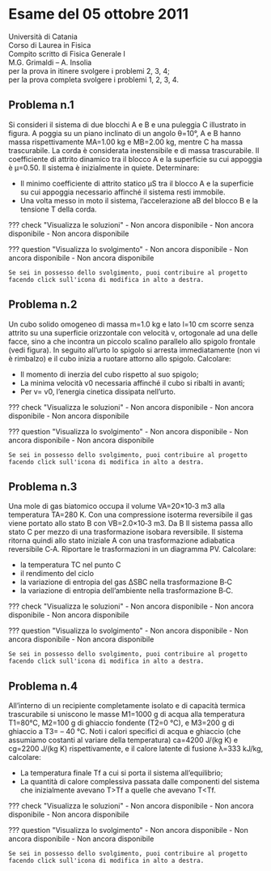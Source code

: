 # Esame del 05 ottobre 2011

Università di Catania <br>
Corso di Laurea in Fisica <br>
Compito scritto di Fisica Generale I <br>
M.G. Grimaldi – A. Insolia <br>
per la prova in itinere svolgere i problemi 2, 3, 4; <br>
per la prova completa svolgere i problemi 1, 2, 3, 4. <br>

## Problema n.1
Si consideri il sistema di due blocchi A e B e una puleggia C illustrato in figura. A poggia su un piano inclinato di un angolo θ=10°, A e B hanno massa rispettivamente MA=1.00 kg e MB=2.00 kg, mentre C ha massa trascurabile. La corda è considerata inestensibile e di massa trascurabile. Il coefficiente di attrito dinamico tra il blocco A e la superficie su cui appoggia è µ=0.50. Il sistema è inizialmente in quiete. Determinare: 

- Il minimo coefficiente di attrito statico µS tra il blocco A e la superficie su cui appoggia necessario affinché il sistema resti immobile. 
- Una volta messo in moto il sistema, l’accelerazione aB del blocco B e la tensione T della corda.

??? check "Visualizza le soluzioni"
    - Non ancora disponibile
    - Non ancora disponibile
    - Non ancora disponibile

??? question "Visualizza lo svolgimento"
    - Non ancora disponibile
    - Non ancora disponibile
    - Non ancora disponibile
    
    Se sei in possesso dello svolgimento, puoi contribuire al progetto facendo click sull'icona di modifica in alto a destra.

## Problema n.2
Un cubo solido omogeneo di massa m=1.0 kg e lato l=10 cm scorre senza attrito su una superficie orizzontale con velocità v, ortogonale ad una delle facce, sino a che incontra un piccolo scalino parallelo allo spigolo frontale (vedi figura). In seguito all’urto lo spigolo si arresta immediatamente (non vi è rimbalzo) e il cubo inizia a ruotare attorno allo spigolo. Calcolare: 

- Il momento di inerzia del cubo rispetto al suo spigolo; 
- La minima velocità v0 necessaria affinché il cubo si ribalti in avanti; 
- Per v= v0, l’energia cinetica dissipata nell’urto.

??? check "Visualizza le soluzioni"
    - Non ancora disponibile
    - Non ancora disponibile
    - Non ancora disponibile

??? question "Visualizza lo svolgimento"
    - Non ancora disponibile
    - Non ancora disponibile
    - Non ancora disponibile
    
    Se sei in possesso dello svolgimento, puoi contribuire al progetto facendo click sull'icona di modifica in alto a destra.

## Problema n.3
Una mole di gas biatomico occupa il volume VA=20×10‐3 m3 alla temperatura TA=280 K. Con una compressione isoterma reversibile il gas viene portato allo stato B con VB=2.0×10‐3 m3. Da B Il sistema passa allo stato C per mezzo di una trasformazione isobara reversibile. Il sistema ritorna quindi allo stato iniziale A con una trasformazione adiabatica reversibile C‐A. Riportare le trasformazioni in un diagramma PV. Calcolare:

- la temperatura TC nel punto C
- il rendimento del ciclo
- la variazione di entropia del gas ΔSBC nella trasformazione B‐C
- la variazione di entropia dell’ambiente nella trasformazione B‐C.

??? check "Visualizza le soluzioni"
    - Non ancora disponibile
    - Non ancora disponibile
    - Non ancora disponibile

??? question "Visualizza lo svolgimento"
    - Non ancora disponibile
    - Non ancora disponibile
    - Non ancora disponibile
    
    Se sei in possesso dello svolgimento, puoi contribuire al progetto facendo click sull'icona di modifica in alto a destra.

## Problema n.4
All’interno di un recipiente completamente isolato e di capacità termica trascurabile si uniscono le masse M1=1000 g di acqua alla temperatura T1=80°C, M2=100 g di ghiaccio fondente (T2=0 °C), e M3=200 g di ghiaccio a T3= – 40 °C. Noti i calori specifici di acqua e ghiaccio (che assumiamo costanti al variare della temperatura) ca=4200 J/(kg K) e cg=2200 J/(kg K) rispettivamente, e il calore latente di fusione λ=333 kJ/kg, calcolare:

- La temperatura finale Tf a cui si porta il sistema all’equilibrio;
- La quantità di calore complessiva passata dalle componenti del sistema che inizialmente avevano T>Tf a quelle che avevano T<Tf.

??? check "Visualizza le soluzioni"
    - Non ancora disponibile
    - Non ancora disponibile
    - Non ancora disponibile

??? question "Visualizza lo svolgimento"
    - Non ancora disponibile
    - Non ancora disponibile
    - Non ancora disponibile
    
    Se sei in possesso dello svolgimento, puoi contribuire al progetto facendo click sull'icona di modifica in alto a destra.